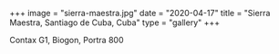+++
image = "sierra-maestra.jpg"
date = "2020-04-17"
title = "Sierra Maestra, Santiago de Cuba, Cuba"
type = "gallery"
+++

Contax G1, Biogon, Portra 800